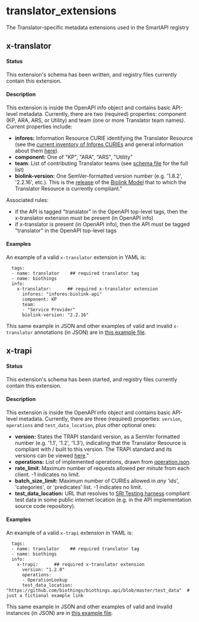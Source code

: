 # translator_extensions

The Translator-specific metadata extensions used in the SmartAPI registry

## x-translator
#### Status
This extension's schema has been written, and registry files currently contain this extension.

#### Description
This extension is inside the OpenAPI info object and contains basic API-level metadata. Currently, there are two (required) properties: component (KP, ARA, ARS, or Utility) and team (one or more Translator team names). Current properties include:

- **infores:** Information Resource CURIE identifying the Translator Resource (see the [current inventory of Infores CURIEs](https://docs.google.com/spreadsheets/d/1Ak1hRqlTLr1qa-7O0s5bqeTHukj9gSLQML1-lg6xIHM) and general information about them [here](https://docs.google.com/document/d/177sOmjTueIK4XKJ0GjxsARg909CaU71tReIehAp5DDo/edit#bookmark=id.8sdy3vk2umkd)).
- **component:** One of  "KP", "ARA", "ARS", "Utility"
- **team**: List of contributing Translator teams (see [schema file](https://github.com/NCATSTranslator/translator_extensions/blob/main/x-translator/smartapi_x-translator_schema.json) for the full list)
- **biolink-version:**  One SemVer-formatted version number (e.g. '1.8.2', '2.2.16', etc.). This is the [release](https://github.com/biolink/biolink-model/releases) of the [Biolink Model](https://github.com/biolink/biolink-model) that to which the Translator Resource is currently compliant."

Associated rules:
 
- if the API is tagged "translator" in the OpenAPI top-level tags, then the x-translator extension must be present (in OpenAPI info)
- if x-translator is present (in OpenAPI info), then the API must be tagged "translator" in the OpenAPI top-level tags  

#### Examples

An example of a valid `x-translator` extension in YAML is:  
```
  tags:
  - name: translator    ## required translator tag
  - name: biothings
  info:
    x-translator:      ## required x-translator extension
      infores: "infores:biolink-api"
      component: KP
      team:
      - "Service Provider"
      biolink-version: "2.2.16"
```
This same example in JSON and other examples of valid and invalid `x-translator` annotations (in JSON) are in [this example file](https://github.com/NCATSTranslator/translator_extensions/blob/main/x-translator/smartapi_x-translator_examples.txt). 

## x-trapi

#### Status

This extension's schema has been started, and registry files currently contain this extension.

#### Description

This extension is inside the OpenAPI info object and contains basic API-level metadata. Currently, there are three (required) properties: `version`, `operations` and `test_data_location`, plus other optional ones:

- **version:** States the TRAPI standard version, as a SemVer formatted number (e.g. '1.1', '1.2', '1.3'), indicating that the Translator Resource is compliant with / built to this version. The TRAPI standard and its versions can be viewed [here](https://github.com/NCATSTranslator/ReasonerAPI)."
- **operations:** List of implemented operations, drawn from [operation.json](http://standards.ncats.io/operation.json).
- **rate_limit**: Maximum number of requests allowed per _minute_ from each client. -1 indicates no limit.
- **batch_size_limit:** Maximum number of CURIEs allowed in _any_ 'ids', 'categories', or 'predicates' list. -1 indicates no limit.
- **test_data_location:** URL that resolves to [SRI Testing harness](https://github.com/TranslatorSRI/SRI_testing) compliant test data in some public internet location (e.g. in the API implementation source code repository).

#### Examples

An example of a valid `x-trapi` extension in YAML is:  
```
  tags:
  - name: translator    ## required translator tag
  - name: biothings
  info:
    x-trapi:      ## required x-translator extension
      version: "1.2.0"
      operations:
      - OperationLookup
      test_data_location: "https://github.com/biothings/biothings.api/blob/master/test_data"  # just a fictional example link
```
This same example in JSON and other examples of valid and invalid instances (in JSON) are in [this example file](https://github.com/NCATSTranslator/translator_extensions/blob/main/x-trapi/smartapi_x-trapi_examples.txt).
